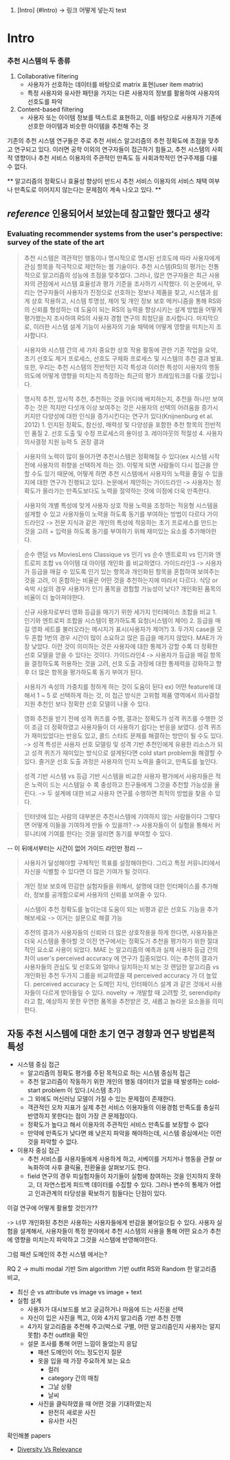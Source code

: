 
1. [Intro] (#Intro) -> 링크 어떻게 넣는지 test

# Intro

### 추천 시스템의 두 종류
1. Collaborative filtering
	 - 사용자가 선호하는 데이터를 바탕으로 matrix 표현(user item matrix)
	 - 특정 사용자와 유사한 패턴을 가지는 다른 사용자의 정보를 활용하여 사용자의 선호도를 파악
2. Content-based filtering
	- 사용자 또는 아이템 정보를 텍스트로 표현하고, 이를 바탕으로 사용자가 기존에 선호한 아이템과 비슷한 아이템을 추천해 주는 것 

기존의 추천 시스템 연구들은 주로 추천 서비스 알고리즘의 추천 정확도에 초점을 맞추고 연구되고 있다.
이러면 공학 이외의 연구자들이 접근하기 힘들고, 추천 시스템의 사회적 영향이나 추천 서비스 이용자의 주관적인 만족도 등 사회과학적인 연구주제를 다룰 수 없다.

** 알고리즘의 정확도나 효율성 향상이 반드시 추천 서비스 이용자의 서비스 채택 여부나 만족도로 이어지지 않는다는 문제점이 계속 나오고 있다. **

## *reference* 인용되어서 보았는데 참고할만 했다고 생각
### Evaluating recommender systems from the user's perspective: survey of the state of the art

> 추천 시스템은 객관적인 행동이나 명시적으로 명시된 선호도에 따라 사용자에게 관심 항목을 적극적으로 제안하는 웹 기술이다. 추천 시스템(RS)의 평가는 전통적으로 알고리즘의 성능에 초점을 맞추었다. 그러나, 많은 연구자들은 최근 사용자의 관점에서 시스템 효율성과 평가 기준을 조사하기 시작했다. 이 논문에서, 우리는 연구자들이 사용자가 진정으로 선호하는 정보나 제품을 찾고, 시스템과 쉽게 상호 작용하고, 시스템 투명성, 제어 및 개인 정보 보호 메커니즘을 통해 RS와의 신뢰를 형성하는 데 도움이 되는 RS의 능력을 향상시키는 설계 방법을 어떻게 평가했는지 조사하여 RS의 사용자 경험 연구의 최첨단을 조사합니다. 마지막으로, 이러한 시스템 설계 기능이 사용자의 기술 채택에 어떻게 영향을 미치는지 조사합니다.

> 사용자와 시스템 간의 세 가지 중요한 상호 작용 활동에 관한 기존 작업을 요약, 초기 선호도 제거 프로세스, 선호도 구체화 프로세스 및 시스템의 추천 결과 발표. 또한, 우리는 추천 시스템의 전반적인 지각 특성과 이러한 특성이 사용자의 행동 의도에 어떻게 영향을 미치는지 측정하는 최근의 평가 프레임워크를 다룰 것입니다. 	

> 명시적 추천, 암시적 추천, 추천하는 것을 어디에 배치하는지, 추천을 하나만 보여주는 것은 적지만 다섯개 이상 보여주는 것은 사용자의 선택의 어려움을 증가시키지만 다양성에 대한 인식을 증가시킨다는 연구가 있다(Knijnenburg et al. 2012) 1. 인지된 정확도, 참신성, 매력성 및 다양성을 포함한 추천 항목의 전반적인 품질 2. 선호 도출 및 수정 프로세스의 용이성 3. 레이아웃의 적절성 4. 사용자 의사결정 지원 능력 5. 권장 결과 

> 사용자의 노력이 많이 들어가면 추천시스템은 정확해질 수 있다(ex 시스템 시작 전에 사용자의 취향을 선택하게 하는 것). 이렇게 되면 사람들이 다시 접근을 안할 수도 있기 때문에, 어떻게 하면 추천 시스템에서 사용자의 노력을 줄일 수 있을 지에 대한 연구가 진행되고 있다. 논문에서 제안하는 가이드라인 -> 사용자는 정확도가 올라가는 만족도보다도 노력을 절약하는 것에 이점에 더욱 만족한다.

> 사용자의 개별 특성에 맞게 사용자 상호 작용 노력을 조정하는 적응형 시스템을 설계할 수 있고 사용자들이 노력을 하도록 동기를 부여하는 방법이 다르다 가이드라인2 -> 전문 지식과 같은 개인의 특성에 적응하는 초기 프로세스를 만드는 것을 고려 + 입력을 하도록 동기를 부여하기 위해 재미있는 요소를 추가해야한다.

> 순수 랜덤 vs MoviesLens Classique vs 인기 vs 순수 엔트로피 vs 인기와 엔트로피 조합 vs 아이템 대 아이템 개인화 를 비교하였다. 가이드라인3 -> 사용자가 등급을 매길 수 있도록 인기 있는 항목과 개인화된 항목을 혼합하여 보여주는 것을 고려, 이 혼합하는 비율은 어떤 것을 추천하는지에 따라서 다르다. 식당 or 숙박 시설의 경우 사용자가 인기 품목을 경험할 가능성이 낮다? 개인화된 품목의 비율이 더 높아져야한다.

> 신규 사용자로부터 영화 등급을 매기기 위한 세가지 인터페이스 조합을 비교 1. 인기와 엔트로피 조합을 시스템이 평가하도록 요청(시스템이 제어) 2. 등급을 매길 영화 세트를 불러오라는 메시지가 표시(사용자가 제어?) 3. 두가지 case을 모두 혼합 1번의 경우 시간이 많이 소요하고 많은 등급을 매기지 않았다. MAE가 가장 낮았다. 이런 것이 의미하는 것은 사용자에 대한 통제가 강할 수록 더 정확한 선호 모델을 얻을 수 있다는 것이다. 가이드라인4 -> 사용자가 등급을 매길 항목을 결정하도록 허용하는 것을 고려, 선호 도출 과정에 대한 통제력을 강화하고 향후 더 많은 항목을 평가하도록 동기 부여가 된다.

> 사용자가 속성의 가중치를 정하게 하는 것이 도움이 된다 ex) 어떤 feature에 대해서 1 ~ 5 로 선택하게 하는 것, 이 접근 방식은 고위험 제품 영역에서 의사결정 지원 추천인 보다 정확한 선호 모델이 나올 수 있다.

> 영화 추천을 받기 전에 성격 퀴즈를 수행, 결과는 정확도가 성격 퀴즈를 수행한 것이 조금 더 정확하였고 사용자들이 더 사용하기 쉽다는 반응을 보였다. 성격 퀴즈가 재미있었다는 반응도 있고, 콜드 스타트 문제를 해결하는 방안이 될 수도 있다. -> 성격 특성은 사용자 선호 모델링 및 성격 기반 추천인에게 유용한 리소스가 되고 성격 퀴즈가 재미있는 방식으로 설계된다면 cold start problem을 해결할 수 있다. 즐거운 선호 도출 과정은 사용자의 인지 노력을 줄이고, 만족도를 높인다. 

> 성격 기반 시스템 vs 등급 기반 시스템을 비교한 사용자 평가에서 사용자들은 적은 노력이 드는 시스템일 수 록 충성하고 친구들에게 그것을 추천할 가능성을 올린다. -> 두 설계에 대한 비교 사용자 연구를 수행하면 최적의 방법을 찾을 수 있다.

> 인터넷에 있는 사람의 대부분은 추천시스템에 기여하지 않는 사람들이다 그렇다면 어떻게 이들을 기여하게 만들 수 있을까?  -> 사용자들이 이 실험을 통해서 커뮤니티에 기여를 한다는 것을 알리면 동기를 부여할 수 있다.

-- 이 뒤에서부터는 시간이 없어 가이드 라인만 정리 -- 

> 사용자가 달성해야할 구체적인 목표를 설정해야한다. 그리고 특정 커뮤니티에서 자신을 식별할 수 있다면 더 많은 기여가 될 것이다.

> 개인 정보 보호에 민감한 실험자들을 위해서, 설명에 대한 인터페이스를 추가해라, 정보를 공개함으로써 사용자의 신뢰를 보여줄 수 있다.

> 시스템이 추천 정확도를 높이는데 도움이 되는 비평과 같은 선호도 기능을 추가해보세요 -> 이거는 설문으로 해결 가능

> 추천의 결과가 사용자들의 신뢰와 더 많은 상호작용을 하게 한다면, 사용자들은 더욱 시스템을 좋아할 것
> 	이전 연구에서는 정확도가 추천을 평가하기 위한 절대적인 요소로 사용이 되었다.
> 	MAE 는 알고리즘의 예측과 실제 사용자 등급 간의 차이
> 	user's perceived accuracy 에 연구가 집중되었다. 이는 추천의 결과가 사용자들의 관심도 및 선호도와 얼마나 일치하는지 보는 것
> 	랜덤한 알고리즘 vs 개인화된 추천 두가지 그룹을 비교하였을 때 perceived accuracy 가 더 높았다.
> 	perceived accuracy 는 도메인 지식, 인터페이스 설계 과 같은 것에서 사용자들이 다르게 받아들일 수  있다. 
> novelty -> 개발할 때 고려할 것, serendipity 라고 함, 예상하지 못한 우연한 품목을 추천받은 것, 새롭고 놀라운 요소들을 의미한다.  



## 자동 추천 시스템에 대한 초기 연구 경향과 연구 방법론적 특성

+ 시스템 중심 접근
	+ 알고리즘의 정확도 평가를 주된 목적으로 하는 시스템 중심적 접근
	+ 추천 알고리즘이 작동하기 위한 개인의 행동 데이터가 없을 때 발생하는 cold-start problem 이 있다.(시스템 초기)
	+ 그 외에도 머신러닝 모델이 가질 수 있는 문제점이 존재한다. 
	+ 객관적인 오차 지표가 실제 추천 서비스 이용자들의 이용경험 만족도를 충실히 반영하지 못한다는 점이 가장 큰 문제점이다.
	+ 정확도가 높다고 해서 이용자의 주관적인 서비스 만족도를 보장할 수 없다
	+ 만약에 만족도가 낮다면 왜 낮은지 파악을 해야하는데, 시스템 중심에서는 이런 것을 파악할 수 없다.
+ 이용자 중심 접근
	+ 추천 서비스를 사용자들에게 사용하게 하고, 서베이를 거치거나 행동을 관찰 or 녹화하여 사후 클릭율, 전환율을 살펴보기도 한다.
	+ field 연구의 경우 피실험자들이 자기들이 실험에 참여하는 것을 인지하지 못하고, 더 자연스럽게 피드백 데이터를 수집할 수 있다. 그러나 변수의 통제가 어렵고 인과관계의 타당성을 확보하기 힘들다는 단점이 있다.


이걸 연구에 어떻게 활용할 것인가??

-> 너무 개인화된 추천은 사용하는 사용자들에게 반감을 불어일으킬 수 있다. 사용자 실험을 설계해서, 사용자들이 특정 분야에서 추천 시스템의 사용을 통해 어떤 요소가 추천에 영향을 미치는지 파악하고 그것을 시스템에 반영해야한다. 

그럼 패션 도메인의 추천 시스템 에서는?

RQ 2 ->  multi modal 기반 Sim algorithm 기반 outfit RS와 Random 한 알고리즘 비교, 
- 최신 순 vs attribute vs image vs image + text
- 실험 설계
	- 사용자가 대시보드를 보고 궁금하거나 마음에 드는 사진을 선택
	- 자신이 입은 사진을 찍고, 이와 4가지 알고리즘 기반 추천 진행
	- 4가지 알고리즘을 추천해 주고(박스로 구별, 어떤 알고리즘인지 사용자는 알지 못함) 추천 outfit을 확인
	- 설문 조사를 통해 어떤 느낌이 들었는지 응답
		- 패션 도메인이 어느 정도인지 질문
		- 옷을 입을 때 가장 주요하게 보는 요소
			- 컬러
			- category 간의 매칭
			- 그날 상황
			- 날씨
		- 사진을 클릭하였을 때 어떤 것을 기대하였는지
			- 완전히 새로운 사진
			- 유사한 사진


확인해볼 papers
- [Diversity Vs Relevance](https://dl.acm.org/doi/pdf/10.1145/3477495.3531866)
